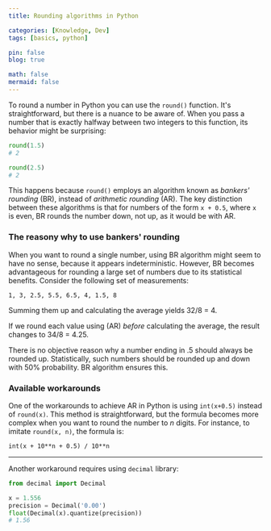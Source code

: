 ```yaml
---
title: Rounding algorithms in Python

categories: [Knowledge, Dev]
tags: [basics, python]

pin: false
blog: true

math: false
mermaid: false
---
```


To round a number in Python you can use the `round()` function. It's straightforward, but there is a nuance to be aware of. When you pass a number that is exactly halfway between two integers to this function, its behavior might be surprising:

```python
round(1.5)
# 2

round(2.5)
# 2
```

This happens because `round()` employs an algorithm known as *bankers' rounding* (BR), instead of *arithmetic rounding* (AR). The key distinction between these algorithms is that for numbers of the form `x + 0.5`, where `x` is even, BR rounds the number down, not up, as it would be with AR.

### The reasony why to use bankers' rounding

When you want to round a single number, using BR algorithm might seem to have no sense, because it appears indeterministic. However, BR becomes advantageous for rounding a large set of numbers due to its statistical benefits. Consider the following set of measurements:

`1, 3, 2.5, 5.5, 6.5, 4, 1.5, 8`

Summing them up and calculating the average yields 32/8 = 4.

If we round each value using (AR) *before* calculating the average, the result changes to 34/8 = 4.25.

There is no objective reason why a number ending in .5 should always be rounded up. Statistically, such numbers should be rounded up and down with 50% probability. BR algorithm ensures this.

### Available workarounds

One of the workarounds to achieve AR in Python is using `int(x+0.5)` instead of `round(x)`. This method is straightforward, but the formula becomes more complex when you want to round the number to *n* digits. For instance, to imitate `round(x, n)`, the formula is:

`int(x + 10**n + 0.5) / 10**n`

---

Another workaround requires using `decimal` library:

```python
from decimal import Decimal

x = 1.556
precision = Decimal('0.00')
float(Decimal(x).quantize(precision))
# 1.56
```
